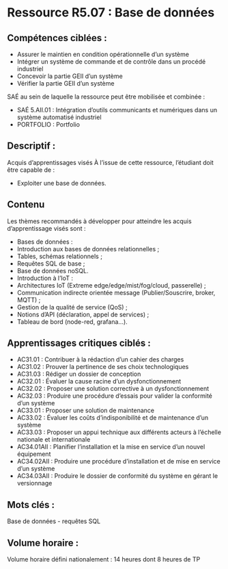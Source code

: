 # Ressource R5.07 : Base de données

## Compétences ciblées :

- Assurer le maintien en condition opérationnelle d’un système
- Intégrer un système de commande et de contrôle dans un procédé industriel
- Concevoir la partie GEII d’un système
- Vérifier la partie GEII d’un système

SAÉ au sein de laquelle la ressource peut être mobilisée et combinée :

- SAÉ 5.AII.01 : Intégration d’outils communicants et numériques dans un système automatisé industriel
- PORTFOLIO : Portfolio

## Descriptif :

Acquis d’apprentissages visés
À l’issue de cette ressource, l’étudiant doit être capable de :

- Exploiter une base de données.

## Contenu

Les thèmes recommandés à développer pour atteindre les acquis d’apprentissage visés sont :

- Bases de données :
- Introduction aux bases de données relationnelles ;
- Tables, schémas relationnels ;
- Requêtes SQL de base ;
- Base de données noSQL.
- Introduction à l’IoT :
- Architectures IoT (Extreme edge/edge/mist/fog/cloud, passerelle) ;
- Communication indirecte orientée message (Publier/Souscrire, broker, MQTT) ;
- Gestion de la qualité de service (QoS) ;
- Notions d’API (déclaration, appel de services) ;
- Tableau de bord (node-red, grafana...).

## Apprentissages critiques ciblés :

- AC31.01 : Contribuer à la rédaction d’un cahier des charges
- AC31.02 : Prouver la pertinence de ses choix technologiques
- AC31.03 : Rédiger un dossier de conception
- AC32.01 : Évaluer la cause racine d’un dysfonctionnement
- AC32.02 : Proposer une solution corrective à un dysfonctionnement
- AC32.03 : Produire une procédure d’essais pour valider la conformité d’un système
- AC33.01 : Proposer une solution de maintenance
- AC33.02 : Évaluer les coûts d’indisponibilité et de maintenance d’un système
- AC33.03 : Proposer un appui technique aux différents acteurs à l’échelle nationale et internationale
- AC34.01AII : Planifier l’installation et la mise en service d’un nouvel équipement
- AC34.02AII : Produire une procédure d’installation et de mise en service d’un système
- AC34.03AII : Produire le dossier de conformité du système en gérant le versionnage

## Mots clés :

Base de données - requêtes SQL

## Volume horaire :

Volume horaire défini nationalement : 14 heures dont 8 heures de TP
